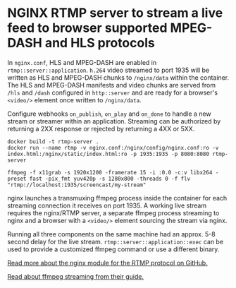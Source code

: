 # NGINX RTMP server to stream a live feed to browser supported MPEG-DASH and HLS protocols

In `nginx.conf`, HLS and MPEG-DASH are enabled in `rtmp::server::application`. `h.264` video streamed to port 1935 will be written as HLS and MPEG-DASH chunks to `/nginx/data` within the container. The HLS and MPEG-DASH manifests and video chunks are served from `/hls` and `/dash` configured in `http::server` and are ready for a browser's `<video/>` element once written to `/nginx/data`.

Configure webhooks `on_publish`, `on_play` and `on_done` to handle a new stream or streamer within an application. Streaming can be authorized by returning a 2XX response or rejected by returning a 4XX or 5XX.

```shell
docker build -t rtmp-server .
docker run --name rtmp -v nginx.conf:/nginx/config/nginx.conf:ro -v index.html:/nginx/static/index.html:ro -p 1935:1935 -p 8080:8080 rtmp-server
```

``` shell
ffmpeg -f x11grab -s 1920x1200 -framerate 15 -i :0.0 -c:v libx264 -preset fast -pix_fmt yuv420p -s 1280x800 -threads 0 -f flv "rtmp://localhost:1935/screencast/my-stream"
```

nginx launches a transmuxing ffmpeg process inside the container for each streaming connection it receives on port 1935. A working live stream requires the nginx/RTMP server, a separate ffmpeg process streaming to nginx and a browser with a `<video/>` element sourcing the stream via nginx.

Running all three components on the same machine had an approx. 5-8 second delay for the live stream. `rtmp::server::application::exec` can be used to provide a customized ffmpeg command or use a different binary.

[Read more about the nginx module for the RTMP protocol on GitHub.](https://github.com/arut/nginx-rtmp-module)

[Read about ffmpeg streaming from their guide.](https://trac.ffmpeg.org/wiki/StreamingGuide)
